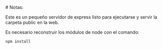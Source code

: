 # Notas:

Este es un pequeño servidor de express listo para ejecutarse y servir la carpeta public en la web.

Es necesario reconstruir los módulos de node con el comando:

```
npm install
```